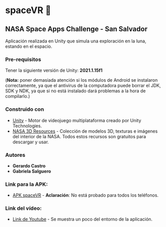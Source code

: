 # spaceVR 🚀
## NASA Space Apps Challenge - San Salvador

Aplicación realizada en Unity que simula una exploración en la luna, estando en el espacio.

### Pre-requisitos
Tener la siguiente versión de Unity: **2021.1.15f1**

(**Nota:** poner demasiada atención si los módulos de Android se instalaron correctamente, ya que el antivirus de la computadora puede borrar el JDK, SDK y NDK,
ya que si no está instalado dará problemas a la hora de compilarlo.)

### Construido con
* [Unity](https://unity.com/es) - Motor de videojuego multiplataforma creado por Unity Technologies.
* [NASA 3D Resources](https://nasa3d.arc.nasa.gov/models) - Colección de modelos 3D, texturas e imágenes del interior de la NASA. 
                                                            Todos estos recursos son gratuitos para descargar y usar.
 

### Autores
* **Gerardo Castro**  
* **Gabriela Salguero** 

### Link para la APK:
* [APK spaceVR](https://drive.google.com/file/d/1ehR_OxNSqla3yeFt9IZEU8zJAA-WrjtH/view) - **Aclaración**: No está probado para todos los teléfonos.

### Link del vídeo:
* [Link de Youtube](https://youtu.be/lNNV12OqS98) - Se muestra un poco del entorno de la aplicación.


